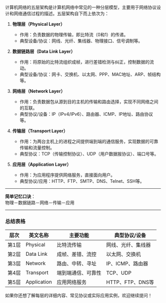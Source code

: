 计算机网络的五层架构是计算机网络中常见的一种分层模型，主要用于网络协议设计和网络通信过程的描述。五层架构自下而上依次为：

1. **物理层（Physical Layer）**
   - 作用：负责数据的物理传输，即比特流（0和1）的传递。
   - 典型设备/协议：网线、光纤、集线器、物理接口、信号调制等。

2. **数据链路层（Data Link Layer）**
   - 作用：将原始的比特流组织成帧，进行差错检测与纠正，控制数据的流动。
   - 典型设备/协议：网卡、交换机、以太网、PPP、MAC地址、ARP、帧结构等。

3. **网络层（Network Layer）**
   - 作用：负责数据包从源到目的主机的传输和路由选择，实现不同网络之间的互联。
   - 典型协议/设备：IP（IPv4/IPv6）、路由器、ICMP、IP地址、路由协议等。

4. **传输层（Transport Layer）**
   - 作用：为两台主机上的进程之间提供端到端的通信服务，实现数据的可靠传输和流量控制。
   - 典型协议：TCP（传输控制协议）、UDP（用户数据报协议）、端口号等。

5. **应用层（Application Layer）**
   - 作用：为应用程序提供网络服务，直接面向用户。
   - 典型协议/应用：HTTP、FTP、SMTP、DNS、Telnet、SSH等。

---

**简单记忆口诀**：  
物理－数据链路－网络－传输－应用

---

### 总结表格

| 层次  | 英文名称    | 主要功能           | 典型协议/设备      |
| ----- | ----------- | ------------------ | ------------------ |
| 第1层 | Physical    | 比特流传输         | 网线、光纤、集线器 |
| 第2层 | Data Link   | 成帧、差错、流控   | 以太网、交换机     |
| 第3层 | Network     | 路由、中转、寻址   | IP、ICMP、路由器   |
| 第4层 | Transport   | 端到端通信、可靠性 | TCP、UDP           |
| 第5层 | Application | 应用网络服务       | HTTP、FTP、DNS等   |

如果你还想了解每层的详细内容、常见协议或实际应用实例，欢迎继续提问！